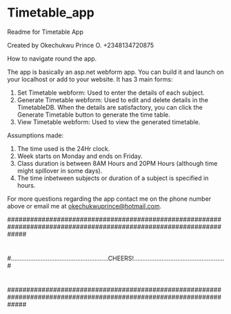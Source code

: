 # Timetable_app
Readme for Timetable App

Created by Okechukwu Prince O.
+2348134720875

How to navigate round the app.

The app is basically an asp.net webform app. You can build it and launch on your localhost or add to your website.
It has 3 main forms:
1.	Set Timetable webform: Used to enter the details of each subject.
2. Generate Timetable webform: Used to edit and delete details in the TimetableDB. When the details are satisfactory, you can click the Generate Timetable button to generate the time table.
3.	View Timetable webform: Used to view the generated timetable.

Assumptions made:
1.	The time used is the 24Hr clock.
2.	Week starts on Monday and ends on Friday.
3. 	Class duration is between 8AM Hours and 20PM Hours (although time might spillover in some days).
4.	The time inbetween subjects or duration of a subject is specified in hours.


For more questions regarding the app contact me on the phone number above or email me at okechukwuprince@hotmail.com.


#####################################################################################################################
#																													#
#																													#
#........................................................CHEERS!....................................................#
#																													#
#																													#
#####################################################################################################################
